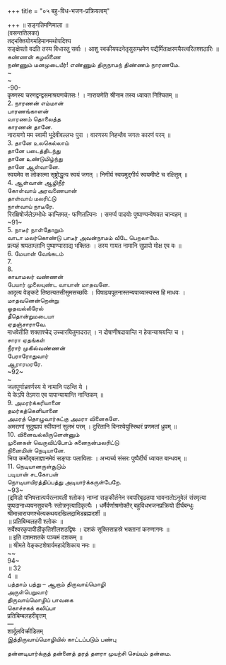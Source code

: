 +++
title = "०५ बहु-विध-भजन-प्रक्रियत्वम्"

+++
॥ सङ्गतिमणिमाला ॥   
(वसन्ततिलका)   
तद्भक्तियोगमहिमानमथोपदिश्य   
सङ्क्षेपतो वदति तस्य विधास्तु सर्वाः । आशु स्वकीयपदनेतृसुसम्भ्रमेण पद्यैर्मिताक्षरमयैस्त्वरितश्शठारिः ॥   
கண்ணன் கழலிணை   
நண்ணும் மனமுடையீர்! எண்ணும் திருநாமந் திண்ணம் நாரணமே.   
~   
~   
-90-   
कृष्णस्य चरणद्वन्द्वसमाश्रयणचेतसः ! । नारायणेति श्रीनाम तस्य ध्यायत निश्चितम् ॥   
2. நாரணன் எம்மான்   
பாரணங்காளன்   
வாரணம் தொலைத்த   
காரணன் தானே.   
नारायणो मम स्वामी भूदेवीवल्लभः पुरा । वारणस्य निहन्तैव जगतः कारणं परम् ॥   
3. தானே உலகெல்லாம்   
தானே படைத்திடந்து   
தானே உண்டுமிழ்ந்து   
தானே ஆள்வானே.   
स्वयमेव स लोकात्मा सृष्ट्रोद्धृत्य स्वयं जगत् । निगीर्य स्वयमुद्गीर्य स्वयमीष्टे च रक्षितुम् ॥   
4. ஆள்வான் ஆழிநீர்   
கோள்வாய் அரவணையான்   
தாள்வாய் மலரிட்டு   
நாள்வாய் நாடீரே.   
रिरक्षिषोर्जलेऽम्भोधेः कान्तिमत्- फणितल्पिनः । समर्प्य पादयोः पुष्पाण्यन्वेषयत चान्वहम् ॥   
~91~   
5. நாடீர் நாள்தோறும்   
வாடா மலர்கொண்டு பாடீர் அவன்நாமம் வீடே பெறலாமே.   
प्रत्यहं श्रयताम्लानि पुष्पाण्यासाद्य भक्तितः । तस्य गायत नामानि सुप्रापो मोक्ष एव वः ॥   
6. மேயான் வேங்கடம்   
7.   
8.   
காயாமலர் வண்ணன்   
பேயார் முலையுண்ட வாயான் மாதவனே.   
आदृत्य वेङ्कटे तिष्ठत्यतसीसुमसच्छविः । विषाढ्यपूतनास्तन्यपाय्यास्यस्स हि माधवः ।   
மாதவனென்றென்று   
ஓதவல்லீரேல்   
தீதொன்றுமடையா   
ஏதஞ்சாராவே.   
माधवेतीति शक्ताश्चेद् उच्चारयितुमादरात् । न दोषाणीषदायान्ति न हेयान्याश्रयन्ति च ।   
சாரா ஏதங்கள்   
நீரார் முகில்வண்ணன்   
பேராரோதுவார்   
ஆராரமரரே.   
~92~   
~   
जलपूर्णाभ्रवर्णस्य ये नामानि पठन्ति ये ।   
ये केऽपि तेऽमरा एव पापान्यायान्ति नान्तिकम् ॥   
9. அமரர்க்கரியானை   
தமர்கத்கெளியானை   
அமரத் தொழுவார்கட்கு அமரா வினைகளே.   
अमराणां सुदुष्प्रापं स्वीयानां सुलभं परम् । दुरितानि विनश्येयुस्स्थिरं प्रणमतां ध्रुवम् ॥   
10. வினைவல்லிருளென்னும்   
முனைகள் வெருவிப்போம் சுனைநன்மலரிட்டு   
நினைமின் நெடியானே.   
भिया कर्मोद्बलाज्ञानमेवं सङ्घाः पलायिताः । अभ्यर्च्य संसरः पुष्पैर्दीर्घं ध्यायत बान्धवम् ॥   
11. நெடியானருள்சூடும்   
படியான் சடகோபன்   
நொடியாயிரத்திப்பத்து அடியார்க்கருள்பேறே.   
~93~   
(द्रमिडो पनिषत्तात्पर्यरत्नावली श्लोकः) नाम्नां सङ्कीर्तनेन स्वपरिबृढतया भावनातोऽनुवेलं संस्मृत्या पुष्पदानाध्ययनसुवचनैः स्तोत्रनृत्यादिकृत्यैः । धर्मैर्वर्णाश्रमोक्तैर् बहुविधभजनप्रक्रियो दीर्घबन्धुः श्रीमान्नारायणश्चेत्यकथयदखिलद्रामिडब्रह्मदर्शी ॥   
॥ प्रतिबिम्बलहरी श्लोकः ॥   
सर्वेश्वरकृपापीडीकृतिशीलशठद्विषः । दशकं सूक्तिसाहस्रे भक्तानां करुणागमः ॥   
॥ इति दशमशतके पञ्चमं दशकम् ॥   
॥ श्रीमते वेङ्कटशेषार्यमहादेशिकाय नमः ॥   
~~   
94~   
॥ 32   
4 ॥   
பத்தாம் பத்து – ஆறாம் திருவாய்மொழி   
அருள்பெறுவார்   
திருவாய்மொழிப் பாவகை   
கொச்சகக் கலிப்பா   
प्रतिबिम्बलहरीवृत्तम्   
—   
शार्दूलविक्रीडितम्   
இத்திருவாய்மொழியில் காட்டப்படும் பண்பு   

தன்னடியார்க்குத் தன்னைத் தரத் தளரா முயற்சி செய்யும் தன்மை.   

